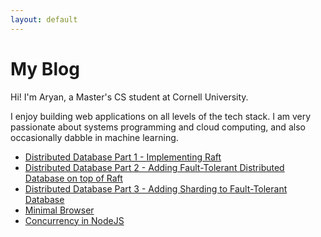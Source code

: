 ```yaml
---
layout: default
---
```


# My Blog

Hi! I'm Aryan, a Master's CS student at Cornell University.

I enjoy building web applications on all levels of the tech stack. I am very passionate about systems programming and cloud computing, and also occasionally dabble in machine learning.

- [Distributed Database Part 1 - Implementing Raft](distdb1-raft.md)
- [Distributed Database Part 2 - Adding Fault-Tolerant Distributed Database on top of Raft](distdb2-raftdb.md)
- [Distributed Database Part 3 - Adding Sharding to Fault-Tolerant Database](distdb3-raftdbsharded.md)
- [Minimal Browser](minimal-browser.md)
- [Concurrency in NodeJS](concurrency-workloaddist-nodejs.md)